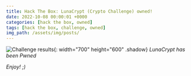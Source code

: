 ```yaml
---
title: Hack The Box: LunaCrypt (Crypto Challenge) owned!
date: 2022-10-08 00:00:01 +0000
categories: [hack the box, owned]
tags: [hack the box, challenge, owned]
img_path: /assets/img/posts/
---
```


![Challenge results](owned-lunacrypt.png){: width="700" height="600" .shadow}
_LunaCrypt has been Pwned_

_Enjoy! ;)_

